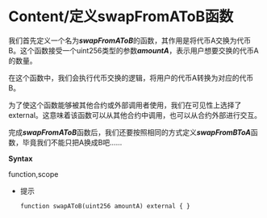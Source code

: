# Content/定义swapFromAToB函数

我们首先定义一个名为***swapFromAToB***的函数，其作用是将代币A交换为代币B。这个函数接受一个uint256类型的参数***amountA***，表示用户想要交换的代币A的数量。

在这个函数中，我们会执行代币交换的逻辑，将用户的代币A转换为对应的代币B。

为了使这个函数能够被其他合约或外部调用者使用，我们在可见性上选择了external。这意味着该函数可以从其他合约中调用，也可以从合约外部进行交互。

完成***swapFromAToB***函数后，我们还要按照相同的方式定义***swapFromBToA***函数，毕竟我们不能只把A换成B吧……

**Syntax**

function,scope

- 提示
    
    ```solidity
    function swapAToB(uint256 amountA) external { }
    ```
    

